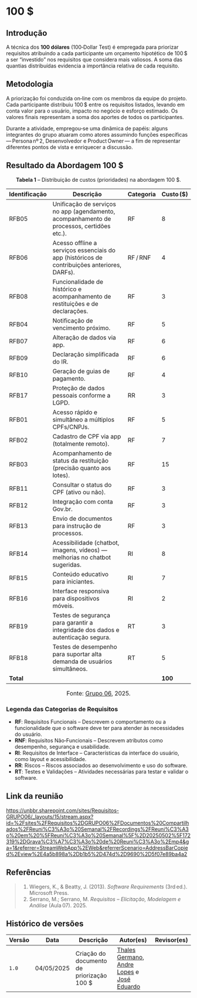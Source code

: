 # 100 $

## Introdução  
A técnica dos **100 dólares** (100‑Dollar Test) é empregada para priorizar requisitos atribuindo a cada participante um orçamento hipotético de 100 $ a ser “investido” nos requisitos que considera mais valiosos. A soma das quantias distribuídas evidencia a importância relativa de cada requisito.

## Metodologia  
A priorização foi conduzida on‑line com os membros da equipe do projeto. Cada participante distribuiu 100 $ entre os requisitos listados, levando em conta valor para o usuário, impacto no negócio e esforço estimado. Os valores finais representam a soma dos aportes de todos os participantes.

Durante a atividade, empregou‑se uma dinâmica de papéis: alguns integrantes do grupo atuaram como atores assumindo funções específicas — Persona nº 2, Desenvolvedor e Product Owner — a fim de representar diferentes pontos de vista e enriquecer a discussão.

## Resultado da Abordagem 100 $

<p style="text-align: center"><b>Tabela 1</b> – Distribuição de custos (prioridades) na abordagem 100 $.</p>

| Identificação | Descrição                                                                                                                        | Categoria | Custo ($) |
|---------------|----------------------------------------------------------------------------------------------------------------------------------|-----------|-----------|
| RFB05 | Unificação de serviços no app (agendamento, acompanhamento de processos, certidões etc.). | RF | 8 |
| RFB06 | Acesso offline a serviços essenciais do app (históricos de contribuições anteriores, DARFs). | RF / RNF | 4 |
| RFB08 | Funcionalidade de histórico e acompanhamento de restituições e de declarações. | RF | 3 |
| RFB04 | Notificação de vencimento próximo. | RF | 5 |
| RFB07 | Alteração de dados via app. | RF | 6 |
| RFB09 | Declaração simplificada do IR. | RF | 6 |
| RFB10 | Geração de guias de pagamento. | RF | 4 |
| RFB17 | Proteção de dados pessoais conforme a LGPD. | RR | 3 |
| RFB01 | Acesso rápido e simultâneo a múltiplos CPFs/CNPJs. | RF | 5 |
| RFB02 | Cadastro de CPF via app (totalmente remoto). | RF | 7 |
| RFB03 | Acompanhamento de status da restituição (precisão quanto aos lotes). | RF | 15 |
| RFB11 | Consultar o status do CPF (ativo ou não). | RF | 3 |
| RFB12 | Integração com conta Gov.br. | RF | 3 |
| RFB13 | Envio de documentos para instrução de processos. | RF | 3 |
| RFB14 | Acessibilidade (chatbot, imagens, vídeos) — melhorias no chatbot sugeridas. | RI | 8 |
| RFB15 | Conteúdo educativo para iniciantes. | RI | 7 |
| RFB16 | Interface responsiva para dispositivos móveis. | RI | 2 |
| RFB19 | Testes de segurança para garantir a integridade dos dados e autenticação segura. | RT | 3 |
| RFB18 | Testes de desempenho para suportar alta demanda de usuários simultâneos. | RT | 5 |
| **Total** |  |  | **100** |


<font size="3"><p style="text-align: center">Fonte: [Grupo 06](https://requisitos-de-software.github.io/2025.1-ReceitaFederal/#membros-da-equipe), 2025.</p></font>

### Legenda das Categorias de Requisitos
- **RF**: Requisitos Funcionais – Descrevem o comportamento ou a funcionalidade que o software deve ter para atender às necessidades do usuário.  
- **RNF**: Requisitos Não‑Funcionais – Descrevem atributos como desempenho, segurança e usabilidade.  
- **RI**: Requisitos de Interface – Características da interface do usuário, como layout e acessibilidade.  
- **RR**: Riscos – Riscos associados ao desenvolvimento e uso do software.  
- **RT**: Testes e Validações – Atividades necessárias para testar e validar o software.

## Link da reunião 
https://unbbr.sharepoint.com/sites/Requisitos-GRUPO06/_layouts/15/stream.aspx?id=%2Fsites%2FRequisitos%2DGRUPO06%2FDocumentos%20Compartilhados%2FReuni%C3%A3o%20Semanal%2FRecordings%2FReuni%C3%A3o%20em%20%5FReuni%C3%A3o%20Semanal%5F%2D20250502%5F172319%2DGrava%C3%A7%C3%A3o%20de%20Reuni%C3%A3o%2Emp4&ga=1&referrer=StreamWebApp%2EWeb&referrerScenario=AddressBarCopied%2Eview%2E4a5b898a%2Db1b5%2D474d%2D9690%2D5f07e89ba4a2

## Referências  

> 1. Wiegers, K., & Beatty, J. (2013). *Software Requirements* (3rd ed.). Microsoft Press.  
> 2. Serrano, M.; Serrano, M. *Requisitos – Elicitação, Modelagem e Análise* (Aula 07). 2025.  

## Histórico de versões

Versão | Data | Descrição | Autor(es) | Revisor(es)
-------|------|-----------|-----------|------------
`1.0` | 04/05/2025 | Criação do documento de priorização 100 $ | [Thales Germano](https://github.com/thalesgvl), [Andre Lopes](https://github.com/andrewslopes) e [José Eduardo](https://github.com/jevprado) | | Revisor aqui|
